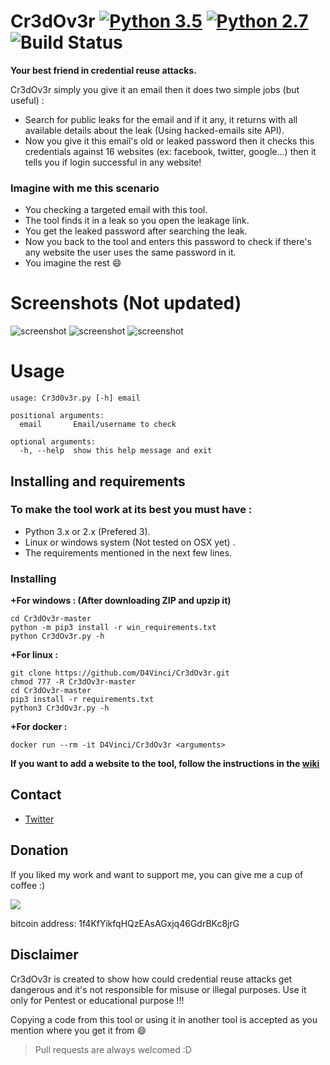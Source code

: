 # Cr3dOv3r [![Python 3.5](https://img.shields.io/badge/Python-3.5-yellow.svg)](http://www.python.org/download/) [![Python 2.7](https://img.shields.io/badge/Python-2.7-yellow.svg)](http://www.python.org/download/) ![Build Status](https://img.shields.io/badge/Version-0.2-red.svg)

**Your best friend in credential reuse attacks.**

Cr3dOv3r simply you give it an email then it does two simple jobs (but useful) :
- Search for public leaks for the email and if it any, it returns with all available details about the leak (Using hacked-emails site API).
- Now you give it this email's old or leaked password then it checks this credentials against 16 websites (ex: facebook, twitter, google...) then it tells you if login successful in any website!

### Imagine with me this scenario
- You checking a targeted email with this tool.
- The tool finds it in a leak so you open the leakage link.
- You get the leaked password after searching the leak.
- Now you back to the tool and enters this password to check if there's any website the user uses the same password in it.
- You imagine the rest :smile:

# Screenshots (Not updated)
![screenshot](https://github.com/D4Vinci/Cr3dOv3r/blob/master/Data/Email1-p1.png)
![screenshot](https://github.com/D4Vinci/Cr3dOv3r/blob/master/Data/Email1-p2.png)
![screenshot](https://github.com/D4Vinci/Cr3dOv3r/blob/master/Data/Email2.png)

# Usage
```
usage: Cr3d0v3r.py [-h] email

positional arguments:
  email       Email/username to check

optional arguments:
  -h, --help  show this help message and exit

```

## Installing and requirements
### To make the tool work at its best you must have :
- Python 3.x or 2.x (Prefered 3).
- Linux or windows system (Not tested on OSX yet) .
- The requirements mentioned in the next few lines.

### Installing
**+For windows : (After downloading ZIP and upzip it)**
```
cd Cr3dOv3r-master
python -m pip3 install -r win_requirements.txt
python Cr3dOv3r.py -h
```
**+For linux :**
```
git clone https://github.com/D4Vinci/Cr3dOv3r.git
chmod 777 -R Cr3dOv3r-master
cd Cr3dOv3r-master
pip3 install -r requirements.txt
python3 Cr3dOv3r.py -h
```
**+For docker :**
```
docker run --rm -it D4Vinci/Cr3dOv3r <arguments>
```

**If you want to add a website to the tool, follow the instructions in the [wiki](https://github.com/D4Vinci/Cr3dOv3r/wiki)**

## Contact
- [Twitter](https://twitter.com/D4Vinci1)

## Donation
If you liked my work and want to support me, you can give me a cup of coffee :)

<img src="https://github.com/D4Vinci/Dr0p1t-Framework/blob/master/donate.png"></img>

bitcoin address: 1f4KfYikfqHQzEAsAGxjq46GdrBKc8jrG

## Disclaimer
Cr3dOv3r is created to show how could credential reuse attacks get dangerous and it's not responsible for misuse or illegal purposes. Use it only for Pentest or educational purpose !!!

Copying a code from this tool or using it in another tool is accepted as you mention where you get it from :smile:

> Pull requests are always welcomed :D
